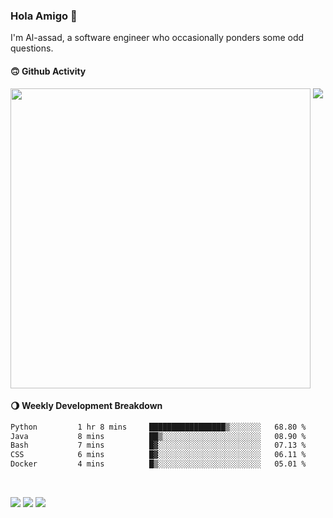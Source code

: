 ### Hola Amigo 🤣   

I'm Al-assad, a software engineer who occasionally ponders some odd questions.  
 
#### 🙃 Github Activity 
<div>
  <img src="https://github-readme-stats.vercel.app/api?username=al-assad&show_icons=true" align="top" style="display: inline-block;" width="480"/>
  <img src="https://github-readme-stats.vercel.app/api/top-langs/?username=al-assad&hide=css,html&langs_count=8&layout=compact" align="top" style="display: inline-block;"/>
</div>

#### 🌖 Weekly Development Breakdown
<!--START_SECTION:waka-->

```txt
Python         1 hr 8 mins     █████████████████▒░░░░░░░   68.80 %
Java           8 mins          ██▒░░░░░░░░░░░░░░░░░░░░░░   08.90 %
Bash           7 mins          █▓░░░░░░░░░░░░░░░░░░░░░░░   07.13 %
CSS            6 mins          █▓░░░░░░░░░░░░░░░░░░░░░░░   06.11 %
Docker         4 mins          █▒░░░░░░░░░░░░░░░░░░░░░░░   05.01 %
```

<!--END_SECTION:waka-->

<br>

<a href="https://twitter.com/Alassad_dev"><img src="https://img.shields.io/badge/Twitter-@Alassad__dev-blue?style=flat&logo=twitter" /></a>
<a href="https://t.me/alassad_dev"><img src="https://img.shields.io/badge/Telegram-@alassad__dev-orange?style=flat&logo=telegram" /></a>
<a href="https://al-assad.github.io"><img src="https://img.shields.io/badge/Blogs-Linying_Assad's_Blog-yellow?style=flat&logo=github" /></a>

